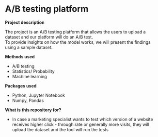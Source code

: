 # A/B testing platform

**Project description** <br />

The project is an A/B testing platform that allows the users to upload a dataset and our platform will do an A/B test. <br />
To provide insights on how the model works, we will present the findings using a sample dataset.

**Methods used** <br />

* A/B testing <br />
* Statistics/ Probability
* Machine learning

**Packages used** <br />
* Python, Jupyter Notebook
* Numpy, Pandas


**What is this repository for?** <br />
* In case a marketing specialist wants to test which version of a website receives higher click - through rate or generally more visits, they will upload the dataset and the tool will run the tests
